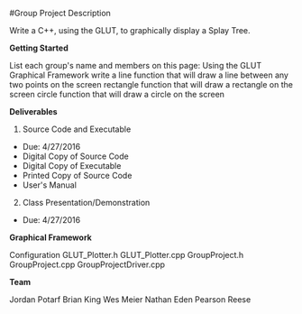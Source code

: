 
#Group Project Description

Write a C++, using the GLUT, to graphically display a Splay Tree.

**Getting Started**

List each group's name and members on this page:
Using the GLUT Graphical Framework write a
line function that will draw a line between any two points on the screen
rectangle function that will draw a rectangle on the screen
circle function that will draw a circle on the screen

**Deliverables**

1. Source Code and Executable
* Due: 4/27/2016
* Digital Copy of Source Code
* Digital Copy of Executable
* Printed Copy of Source Code
* User's Manual
2. Class Presentation/Demonstration
* Due: 4/27/2016

**Graphical Framework**

Configuration
GLUT_Plotter.h
GLUT_Plotter.cpp
GroupProject.h
GroupProject.cpp
GroupProjectDriver.cpp

**Team**

Jordan Potarf
Brian King
Wes Meier
Nathan Eden
Pearson Reese

